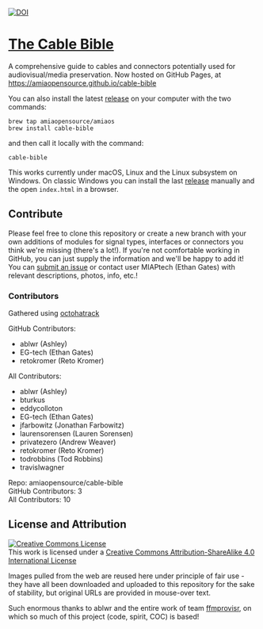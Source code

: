 [![DOI](https://zenodo.org/badge/DOI/10.5281/zenodo.1188330.svg)](https://doi.org/10.5281/zenodo.1188330)

# [The Cable Bible](https://amiaopensource.github.io/cable-bible)
A comprehensive guide to cables and connectors potentially used for audiovisual/media preservation. Now hosted on GitHub Pages, at https://amiaopensource.github.io/cable-bible

You can also install the latest [release](https://github.com/amiaopensource/cable-bible/releases) on your computer with the two commands:
```
brew tap amiaopensource/amiaos
brew install cable-bible
```
and then call it locally with the command:
```
cable-bible
```
This works currently under macOS, Linux and the Linux subsystem on Windows. On classic Windows you can install the last [release](https://github.com/amiaopensource/cable-bible/releases) manually and the open `index.html` in a browser.

## Contribute
Please feel free to clone this repository or create a new branch with your own additions of modules for signal types, interfaces or connectors you think we're missing (there's a lot!). If you're not comfortable working in GitHub, you can just supply the information and we'll be happy to add it! You can [submit an issue](https://github.com/amiaopensource/cable-bible/issues) or contact user MIAPtech (Ethan Gates) with relevant descriptions, photos, info, etc.!

### Contributors
Gathered using [octohatrack](https://github.com/LBAHR/octohatrack)

GitHub Contributors:
- ablwr (Ashley)
- EG-tech (Ethan Gates)
- retokromer (Reto Kromer)  

All Contributors:
- ablwr (Ashley)
- bturkus
- eddycolloton
- EG-tech (Ethan Gates)
- jfarbowitz (Jonathan Farbowitz)
- laurensorensen (Lauren Sorensen)
- privatezero (Andrew Weaver)
- retokromer (Reto Kromer)
- todrobbins (Tod Robbins)
- travislwagner

Repo: amiaopensource/cable-bible  
GitHub Contributors: 3  
All Contributors: 10  

## License and Attribution
<a rel="license" href="https://creativecommons.org/licenses/by-sa/4.0/"><img alt="Creative Commons License" style="border-width:0" src="https://i.creativecommons.org/l/by-sa/4.0/88x31.png"></a><br>This work is licensed under a <a rel="license" href="https://creativecommons.org/licenses/by-sa/4.0/">Creative Commons Attribution-ShareAlike 4.0 International License</a>

Images pulled from the web are reused here under principle of fair use - they have all been downloaded and uploaded to this repository for the sake of stability, but original URLs are provided in mouse-over text.

Such enormous thanks to ablwr and the entire work of team [ffmprovisr](https://github.com/amiaopensource/ffmprovisr), on which so much of this project (code, spirit, COC) is based!
